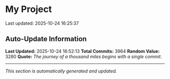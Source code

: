# My Project


Last updated: 2025-10-24 16:25:37



































































































































































































































































































































































































































































































































































































































































































































































































































































































































































































































































































































































































































































































































































































































































































































































































































































































































































































































































































































































































































































































































































































































































































































































































































































































































































































































































































































































































































































































































































































































































































































































































































































































































































































































































































































































































































































































































































































































































































































































































































































































































































































































































































































































































































































































































## Auto-Update Information

**Last Updated:** 2025-10-24 16:52:13
**Total Commits:** 3964
**Random Value:** 3280
**Quote:** _The journey of a thousand miles begins with a single commit._

---
_This section is automatically generated and updated._